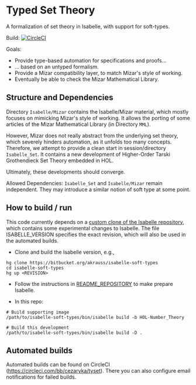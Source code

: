 # Typed Set Theory

A formalization of set theory in Isabelle, with support for soft-types.

Build: [![CircleCI](https://circleci.com/bb/cezaryka/tyset.svg?style=svg&circle-token=2fc0576de43f1f1852e8500afc862e43da2ee1e5)](https://circleci.com/bb/cezaryka/tyset)

Goals:

* Provide type-based automation for specifications and proofs...
* ... based on an untyped formalism.
* Provide a Mizar compatibility layer, to match Mizar's style of working.
* Eventually be able to check the Mizar Mathematical Library.

## Structure and Dependencies

Directory `Isabelle/Mizar` contains the Isabelle/Mizar material, which mostly focuses on mimicking Mizar's style of working.
It allows the porting of some articles of the Mizar Mathematical Library (in Directory `MML`).

However, Mizar does not really abstract from the underlying set theory, which severely hinders automation, as it unfolds too many concepts.
Therefore, we attempt to provide a clean start in session/directory `Isabelle_Set`.
It contains a new development of Higher-Order Tarski Grothendieck Set Theory embedded in HOL.

Ultimately, these developments should converge.

Allowed Dependencies: `Isabelle_Set` and `Isabelle/Mizar` remain independent. They may introduce a similar notion of soft type at some point.


## How to build / run

This code currently depends on a [custom clone of the Isabelle repository](https://bitbucket.org/akrauss/isabelle-soft-types),
which contains some experimental changes to Isabelle. The file ISABELLE_VERSION specifies the exact revision, which
will also be used in the automated builds.

* Clone and build the Isabelle version, e.g.,

```
hg clone https://bitbucket.org/akrauss/isabelle-soft-types
cd isabelle-soft-types
hg up <REVISION>
```

* Follow the instructions in
[README_REPOSITORY](https://isabelle.in.tum.de/repos/isabelle/file/tip/README_REPOSITORY) to make prepare Isabelle.

* In this repo:

```
# Build supporting image
/path/to/isabelle-soft-types/bin/isabelle build -b HOL-Number_Theory
```
```
# Build this development
/path/to/isabelle-soft-types/bin/isabelle build -D .
```

## Automated builds

Automated builds can be found on CircleCI (https://circleci.com/bb/cezaryka/tyset).
There you can also configure email notifications for failed builds.